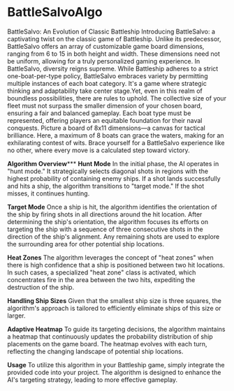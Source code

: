 # BattleSalvoAlgo
BattleSalvo: An Evolution of Classic Battleship
Introducing BattleSalvo: a captivating twist on the classic game of Battleship. Unlike its predecessor, BattleSalvo offers an array of customizable game board dimensions, ranging from 6 to 15 in both height and width. These dimensions need not be uniform, allowing for a truly personalized gaming experience.
In BattleSalvo, diversity reigns supreme. While Battleship adheres to a strict one-boat-per-type policy, BattleSalvo embraces variety by permitting multiple instances of each boat category. It's a game where strategic thinking and adaptability take center stage.Yet, even in this realm of boundless possibilities, there are rules to uphold. The collective size of your fleet must not surpass the smaller dimension of your chosen board, ensuring a fair and balanced gameplay. Each boat type must be represented, offering players an equitable foundation for their naval conquests. Picture a board of 8x11 dimensions—a canvas for tactical brilliance. Here, a maximum of 8 boats can grace the waters, making for an exhilarating contest of wits. Brace yourself for a BattleSalvo experience like no other, where every move is a calculated step toward victory.

**Algorithm Overview*****
**Hunt Mode**
In the initial phase, the AI operates in "hunt mode." It strategically selects diagonal shots in regions with the highest probability of containing enemy ships.
If a shot lands successfully and hits a ship, the algorithm transitions to "target mode." If the shot misses, it continues hunting.

**Target Mode**
Once a ship is hit, the algorithm identifies the orientation of the ship by firing shots in all directions around the hit location.
After determining the ship's orientation, the algorithm focuses its efforts on targeting the ship with a sequence of three consecutive shots in the direction of the ship's alignment.
Any remaining shots are used to explore the surrounding area for other potential ship locations.

**Heat Zones**
The algorithm leverages the concept of "heat zones" when there is high confidence that a ship is positioned between two hit locations.
In such cases, a specialized "heat zone" class is activated, which concentrates fire in the area between the two hits, expediting the destruction of the ship.

**Handling Ship Sizes**
Given that the smallest ship size is three squares, the algorithm's approach is tailored to efficiently eliminate ships of this size or larger.

**Adaptive Heatmap**
To guide its targeting decisions, the algorithm maintains a heatmap that continuously updates the probability distribution of ship placements on the game board.
The heatmap evolves with each turn, reflecting the changing landscape of potential ship locations.

**Usage**
To utilize this algorithm in your Battleship game, simply integrate the provided code into your project. The algorithm is designed to enhance the AI's targeting strategy, leading to more effective gameplay.


